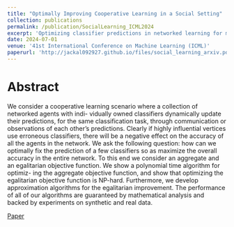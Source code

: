 ```yaml
---
title: "Optimally Improving Cooperative Learning in a Social Setting"
collection: publications
permalink: /publication/SocialLearning_ICML2024
excerpt: 'Optimizing classifier predictions in networked learning for maximum accuracy using efficient algorithms..'
date: 2024-07-01
venue: '41st International Conference on Machine Learning (ICML)'
paperurl: 'http://jackal092927.github.io/files/social_learning_arxiv.pdf'
---
```


# Abstract
We consider a cooperative learning scenario where a collection of networked agents with indi-
vidually owned classifiers dynamically update their predictions, for the same classification task,
through communication or observations of each other’s predictions. Clearly if highly influential
vertices use erroneous classifiers, there will be a negative effect on the accuracy of all the agents
in the network. We ask the following question: how can we optimally fix the prediction of a few
classifiers so as maximize the overall accuracy in the entire network. To this end we consider an
aggregate and an egalitarian objective function. We show a polynomial time algorithm for optimiz-
ing the aggregate objective function, and show that optimizing the egalitarian objective function
is NP-hard. Furthermore, we develop approximation algorithms for the egalitarian improvement.
The performance of all of our algorithms are guaranteed by mathematical analysis and backed by
experiments on synthetic and real data.

[Paper](http://jackal092927.github.io/files/social_learning_arxiv.pdf)